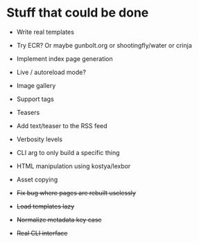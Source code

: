# Stuff that could be done

* Write real templates
* Try ECR? Or maybe gunbolt.org
  or shootingfly/water
  or crinja
* Implement index page generation
* Live / autoreload mode?
* Image gallery
* Support tags
* Teasers
* Add text/teaser to the RSS feed
* Verbosity levels
* CLI arg to only build a specific thing
* HTML manipulation using kostya/lexbor
* Asset copying

* ~~Fix bug where pages are rebuilt uselessly~~
* ~~Load templates lazy~~
* ~~Normalize metadata key case~~
* ~~Real CLI interface~~
